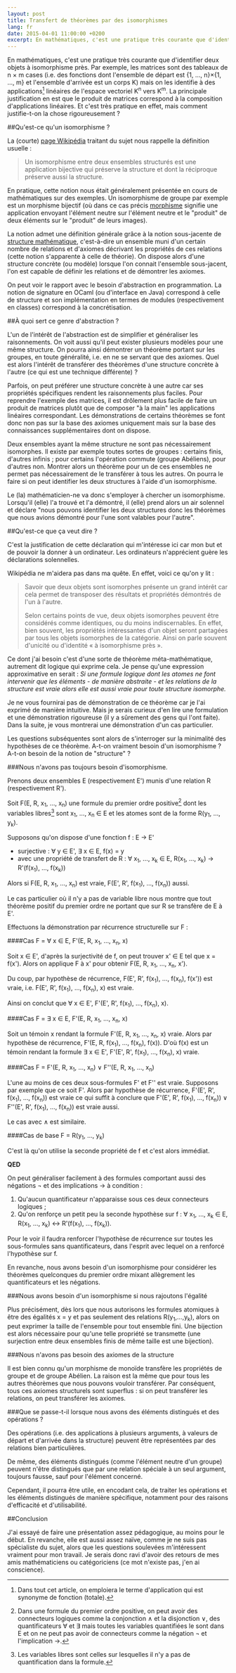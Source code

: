 ```yaml
---
layout: post
title: Transfert de théorèmes par des isomorphismes
lang: fr
date: 2015-04-01 11:00:00 +0200
excerpt: En mathématiques, c'est une pratique très courante que d'identifier deux objets à isomorphisme près. Par exemple, les matrices sont des tableaux de n × m cases (i.e. des fonctions dont l'ensemble de départ est {1, …, n}×{1, …, m} et l'ensemble d'arrivée est un corps K) mais on les identifie à des applications linéaires de l'espace vectoriel K<sup>n</sup> vers K<sup>m</sup>. La principale justification en est que le produit de matrices correspond à la composition d'applications linéaires. Et c'est très pratique en effet, mais comment justifie-t-on la chose rigoureusement ? 
---
```


En mathématiques, c'est une pratique très courante que d'identifier deux objets à isomorphisme près.
Par exemple, les matrices sont des tableaux de n × m cases
(i.e. des fonctions dont l'ensemble de départ est {1, …, n}×{1, …, m}
et l'ensemble d'arrivée est un corps K)
mais on les identifie à des applications[^application] linéaires de l'espace vectoriel K<sup>n</sup>
vers K<sup>m</sup>.
La principale justification en est que le produit de matrices correspond
à la composition d'applications linéaires.
Et c'est très pratique en effet, mais comment justifie-t-on la chose rigoureusement ? 

##Qu'est-ce qu'un isomorphisme ? 

La (courte) [page Wikipédia](https://fr.wikipedia.org/wiki/Isomorphisme)
traitant du sujet nous rappelle la définition usuelle : 

<blockquote>Un isomorphisme entre deux ensembles structurés est une application bijective
qui préserve la structure et dont la réciproque préserve aussi la structure.</blockquote> 

En pratique, cette notion nous était généralement présentée en cours de mathématiques sur des exemples.
Un isomorphisme de groupe par exemple est un morphisme bijectif
(où dans ce cas précis [morphisme](https://fr.wikipedia.org/wiki/Morphisme_de_groupes)
signifie une application envoyant l'élément neutre sur l'élément neutre
et le "produit" de deux éléments sur le "produit" de leurs images). 

La notion admet une définition générale grâce à la notion sous-jacente de
[structure mathématique](https://fr.wikipedia.org/wiki/Structure_%28math%C3%A9matiques%29),
c'est-à-dire un ensemble muni d'un certain nombre de relations
et d'axiomes décrivant les propriétés de ces relations (cette notion s'apparente à celle de théorie).
On dispose alors d'une structure concrète (ou modèle) lorsque l'on connait l'ensemble sous-jacent,
l'on est capable de définir les relations et de démontrer les axiomes. 

On peut voir le rapport avec le besoin d'abstraction en programmation.
La notion de signature en OCaml (ou d'interface en Java) correspond à celle de structure
et son implémentation en termes de modules (respectivement en classes) correspond à la concrétisation. 

##À quoi sert ce genre d'abstraction ? 

L'un de l'intérêt de l'abstraction est de simplifier et généraliser les raisonnements.
On voit aussi qu'il peut exister plusieurs modèles pour une même structure.
On pourra ainsi démontrer un théorème portant sur les groupes, en toute généralité,
i.e. en ne se servant que des axiomes.
Quel est alors l'intérêt de transférer des théorèmes d'une structure concrète à l'autre
(ce qui est une technique différente) ? 

Parfois, on peut préférer une structure concrète à une autre
car ses propriétés spécifiques rendent les raisonnements plus faciles.
Pour reprendre l'exemple des matrices,
il est drôlement plus facile de faire un produit de matrices plutôt que
de composer "à la main" les applications linéaires correspondant.
Les démonstrations de certains théorèmes se font donc non pas sur la base des axiomes uniquement
mais sur la base des connaissances supplémentaires dont on dispose. 

Deux ensembles ayant la même structure ne sont pas nécessairement isomorphes.
Il existe par exemple toutes sortes de groupes : certains finis, d'autres infinis ;
pour certains l'opération commute (groupe Abéliens), pour d'autres non.
Montrer alors un théorème pour un de ces ensembles ne permet pas nécessairement
de le transférer à tous les autres.
On pourra le faire si on peut identifier les deux structures à l'aide d'un isomorphisme. 

Le (la) mathématicien-ne va donc s'employer à chercher un isomorphisme.
Lorsqu'il (elle) l'a trouvé et l'a démontré, il (elle) prend alors un air solennel et déclare
"nous pouvons identifier les deux structures
donc les théorèmes que nous avions démontré pour l'une sont valables pour l'autre". 

##Qu'est-ce que ça veut dire ? 

C'est la justification de cette déclaration qui m'intéresse ici
car mon but et de pouvoir la donner à un ordinateur.
Les ordinateurs n'apprécient guère les déclarations solennelles. 

Wikipédia ne m'aidera pas dans ma quête. En effet, voici ce qu'on y lit : 

<blockquote><p>Savoir que deux objets sont isomorphes présente un grand intérêt
car cela permet de transposer des résultats et propriétés démontrés de l'un à l'autre.</p>

<p>Selon certains points de vue, deux objets isomorphes peuvent être considérés comme identiques,
ou du moins indiscernables.
En effet, bien souvent, les propriétés intéressantes d'un objet seront partagées
par tous les objets isomorphes de la catégorie.
Ainsi on parle souvent d'unicité ou d'identité « à isomorphisme près ».</p></blockquote> 

Ce dont j'ai besoin c'est d'une sorte de théorème méta-mathématique, autrement dit logique qui exprime cela.
Je pense qu'une expression approximative en serait :
_Si une formule logique dont les atomes ne font intervenir que les éléments - de manière abstraite -
et les relations de la structure est vraie alors elle est aussi vraie pour toute structure isomorphe._ 

Je ne vous fournirai pas de démonstration de ce théorème car je l'ai exprimé de manière intuitive.
Mais je serais curieux d'en lire une formulation et une démonstration rigoureuse
(il y a sûrement des gens qui l'ont faite). Dans la suite, je vous montrerai une démonstration
d'un cas particulier.

Les questions subséquentes sont alors de s'interroger sur la minimalité des hypothèses de ce théorème.
A-t-on vraiment besoin d'un isomorphisme ? A-t-on besoin de la notion de "structure" ? 

###Nous n'avons pas toujours besoin d'isomorphisme. 

Prenons deux ensembles E (respectivement E') munis d'une relation R (respectivement R').

Soit F(E, R, x<sub>1</sub>, …, x<sub>n</sub>) une formule du premier ordre positive[^premier-ordre]
dont les variables libres[^variable-libre] sont x<sub>1</sub>, …, x<sub>n</sub> ∈ E
et les atomes sont de la forme R(y<sub>1</sub>, …, y<sub>k</sub>).

Supposons qu'on dispose d'une fonction f : E → E' 

* surjective : ∀ y ∈ E', ∃ x ∈ E, f(x) = y 
* avec une propriété de transfert de R : ∀ x<sub>1</sub>, …, x<sub>k</sub> ∈ E,
R(x<sub>1</sub>, …, x<sub>k</sub>) → R'(f(x<sub>1</sub>), …, f(x<sub>k</sub>)) 

Alors si F(E, R, x<sub>1</sub>, …, x<sub>n</sub>) est vraie,
F(E', R', f(x<sub>1</sub>), …, f(x<sub>n</sub>)) aussi.

Le cas particulier où il n'y a pas de variable libre nous montre que tout théorème
positif du premier ordre ne portant que sur R se transfère de E à E'.

Effectuons la démonstration par récurrence structurelle sur F :

####Cas F = ∀ x ∈ E, F'(E, R, x<sub>1</sub>, …, x<sub>n</sub>, x)

Soit x ∈ E', d'après la surjectivité de f, on peut trouver x' ∈ E tel que x = f(x').
Alors on applique F à x' pour obtenir F(E, R, x<sub>1</sub>, …, x<sub>n</sub>, x').

Du coup, par hypothèse de récurrence,
F(E', R', f(x<sub>1</sub>), …, f(x<sub>n</sub>), f(x')) est vraie, i.e.
F(E', R', f(x<sub>1</sub>), …, f(x<sub>n</sub>), x) est vraie.

Ainsi on conclut que ∀ x ∈ E', F'(E', R', f(x<sub>1</sub>), …, f(x<sub>n</sub>), x).

####Cas F = ∃ x ∈ E, F'(E, R, x<sub>1</sub>, …, x<sub>n</sub>, x)

Soit un témoin x rendant la formule F'(E, R, x<sub>1</sub>, …, x<sub>n</sub>, x) vraie.
Alors par hypothèse de récurrence, F'(E, R, f(x<sub>1</sub>), …, f(x<sub>n</sub>), f(x)).
D'où f(x) est un témoin rendant la formule
∃ x ∈ E', F'(E', R', f(x<sub>1</sub>), …, f(x<sub>n</sub>), x) vraie.

####Cas F = F'(E, R, x<sub>1</sub>, …, x<sub>n</sub>) ∨ F''(E, R, x<sub>1</sub>, …, x<sub>n</sub>)

L'une au moins de ces deux sous-formules F' et F'' est vraie. Supposons par exemple que ce soit F'.
Alors par hypothèse de récurrence, F'(E', R', f(x<sub>1</sub>), …, f(x<sub>n</sub>)) est vraie
ce qui suffit à conclure que
F'(E', R', f(x<sub>1</sub>), …, f(x<sub>n</sub>)) ∨ F''(E', R', f(x<sub>1</sub>), …, f(x<sub>n</sub>))
est vraie aussi.

Le cas avec ∧ est similaire.

####Cas de base F = R(y<sub>1</sub>, …, y<sub>k</sub>)

C'est là qu'on utilise la seconde propriété de f et c'est alors immédiat.

**QED**

On peut généraliser facilement à des formules comportant aussi des négations ¬ et des implications →
à condition :

1. Qu'aucun quantificateur n'apparaisse sous ces deux connecteurs logiques ;
2. Qu'on renforçe un petit peu la seconde hypothèse sur f :
∀ x<sub>1</sub>, …, x<sub>k</sub> ∈ E,
R(x<sub>1</sub>, …, x<sub>k</sub>) ↔ R'(f(x<sub>1</sub>), …, f(x<sub>k</sub>)).

Pour le voir il faudra renforcer l'hypothèse de récurrence sur toutes les sous-formules sans quantificateurs,
dans l'esprit avec lequel on a renforcé l'hypothèse sur f.

En revanche, nous avons besoin d'un isomorphisme pour considérer les théorèmes quelconques du premier ordre
mixant allègrement les quantificateurs et les négations.

###Nous avons besoin d'un isomorphisme si nous rajoutons l'égalité 

Plus précisément, dès lors que nous autorisons les formules atomiques à être des égalités
x = y
et pas seulement des relations R(y<sub>1</sub>,…,y<sub>k</sub>),
alors on peut exprimer la taille de l'ensemble pour tout ensemble fini.
Une bijection est alors nécessaire pour qu'une telle propriété se transmette
(une surjection entre deux ensembles finis de même taille est une bijection).

###Nous n'avons pas besoin des axiomes de la structure 

Il est bien connu qu'un morphisme de monoïde transfère les propriétés de groupe et de groupe Abélien.
La raison est la même que pour tous les autres théorèmes que nous pouvons vouloir transférer.
Par conséquent, tous ces axiomes structurels sont superflus :
si on peut transférer les relations, on peut transférer les axiomes. 

###Que se passe-t-il lorsque nous avons des éléments distingués et des opérations ? 

Des opérations (i.e. des applications à plusieurs arguments, à valeurs de départ et d'arrivée dans la structure) 
peuvent être représentées par des relations bien particulières. 

De même, des éléments distingués (comme l'élément neutre d'un groupe)
peuvent n'être distingués que par une relation spéciale à un seul argument, toujours fausse, 
sauf pour l'élément concerné. 

Cependant, il pourra être utile, en encodant cela,
de traiter les opérations et les éléments distingués de manière spécifique,
notamment pour des raisons d'efficacité et d'utilisabilité. 

##Conclusion 

J'ai essayé de faire une présentation assez pédagogique, au moins pour le début.
En revanche, elle est aussi assez naïve, comme je ne suis pas spécialiste du sujet, alors
que les questions soulevées m'intéressent vraiment pour mon travail.
Je serais donc ravi d'avoir des retours de mes amis mathématiciens ou catégoriciens
(ce mot n'existe pas, j'en ai conscience). 

[^application]: Dans tout cet article, on emploiera le terme d'application qui est synonyme de fonction (totale). 
[^premier-ordre]: Dans une formule du premier ordre positive, on peut avoir des connecteurs logiques comme la conjonction ∧ et la disjonction ∨, des quantificateurs ∀ et ∃ mais toutes les variables quantifiées le sont dans E et on ne peut pas avoir de connecteurs comme la négation ¬ et l'implication →.

[^variable-libre]: Les variables libres sont celles sur lesquelles il n'y a pas de quantification dans la formule.
